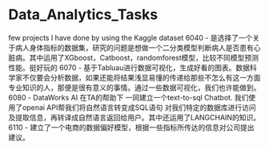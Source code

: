 # Data_Analytics_Tasks
few projects I have done by using the Kaggle dataset
6040 - 是选择了一个关于病人身体指标的数据集，研究的问题是想做一个二分类模型判断病人是否患有心脏病。其中运用了XGboost，Catboost，randomforest模型，比较不同模型预测性能。挺好玩的
6070 - 基于Tabluau进行数据可视化，生成好看的图表。数据科学家不仅要会分析数据，如果还能将结果浅显易懂的传递给那些不怎么有这一方面专业知识的人，那便是很有意义的事情。通过一些数据可视化，我们也许能做到。
6080 - DataWorks AI 在TA的帮助下 一同建立一个text-to-sql Chatbot. 我们使用了openai API帮我们将自然语言转变成SQL语句 对我们特定的数据库进行访问及提取信息，再转译成自然语言返回给用户。其中还运用了LANGCHAIN的知识。
6110 - 建立了一个电商的数据偏好模型，根据一些指标所传达的信息对公司提出建议。
